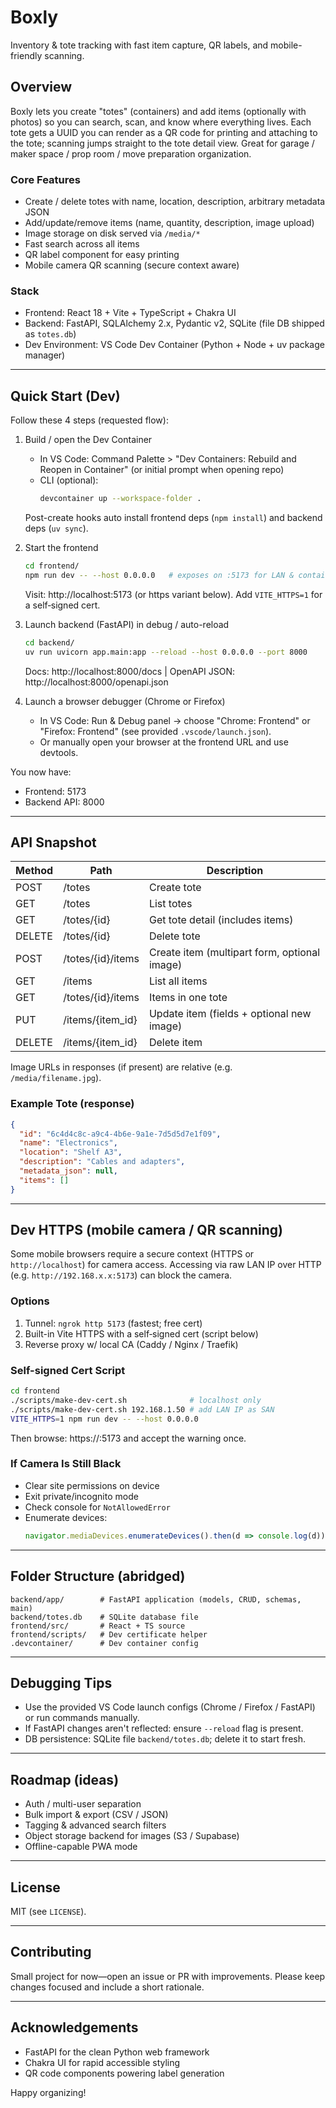 # Boxly

Inventory & tote tracking with fast item capture, QR labels, and mobile-friendly scanning.

## Overview
Boxly lets you create "totes" (containers) and add items (optionally with photos) so you can search, scan, and know where everything lives. Each tote gets a UUID you can render as a QR code for printing and attaching to the tote; scanning jumps straight to the tote detail view. Great for garage / maker space / prop room / move preparation organization.

### Core Features
- Create / delete totes with name, location, description, arbitrary metadata JSON
- Add/update/remove items (name, quantity, description, image upload)
- Image storage on disk served via `/media/*`
- Fast search across all items
- QR label component for easy printing
- Mobile camera QR scanning (secure context aware)

### Stack
- Frontend: React 18 + Vite + TypeScript + Chakra UI
- Backend: FastAPI, SQLAlchemy 2.x, Pydantic v2, SQLite (file DB shipped as `totes.db`)
- Dev Environment: VS Code Dev Container (Python + Node + uv package manager)

---
## Quick Start (Dev)
Follow these 4 steps (requested flow):

1. Build / open the Dev Container
	- In VS Code: Command Palette > "Dev Containers: Rebuild and Reopen in Container" (or initial prompt when opening repo)
	- CLI (optional):
	  ```bash
	  devcontainer up --workspace-folder .
	  ```
	Post-create hooks auto install frontend deps (`npm install`) and backend deps (`uv sync`).

2. Start the frontend
	```bash
	cd frontend/
	npm run dev -- --host 0.0.0.0   # exposes on :5173 for LAN & container
	```
	Visit: http://localhost:5173 (or https variant below). Add `VITE_HTTPS=1` for a self‑signed cert.

3. Launch backend (FastAPI) in debug / auto-reload
	```bash
	cd backend/
	uv run uvicorn app.main:app --reload --host 0.0.0.0 --port 8000
	```
	Docs: http://localhost:8000/docs  |  OpenAPI JSON: http://localhost:8000/openapi.json

4. Launch a browser debugger (Chrome or Firefox)
	- In VS Code: Run & Debug panel → choose "Chrome: Frontend" or "Firefox: Frontend" (see provided `.vscode/launch.json`).
	- Or manually open your browser at the frontend URL and use devtools.

You now have:
- Frontend: 5173
- Backend API: 8000

---
## API Snapshot
| Method | Path | Description |
|--------|------|-------------|
| POST | /totes | Create tote |
| GET | /totes | List totes |
| GET | /totes/{id} | Get tote detail (includes items) |
| DELETE | /totes/{id} | Delete tote |
| POST | /totes/{id}/items | Create item (multipart form, optional image) |
| GET | /items | List all items |
| GET | /totes/{id}/items | Items in one tote |
| PUT | /items/{item_id} | Update item (fields + optional new image) |
| DELETE | /items/{item_id} | Delete item |

Image URLs in responses (if present) are relative (e.g. `/media/filename.jpg`).

### Example Tote (response)
```json
{
  "id": "6c4d4c8c-a9c4-4b6e-9a1e-7d5d5d7e1f09",
  "name": "Electronics",
  "location": "Shelf A3",
  "description": "Cables and adapters",
  "metadata_json": null,
  "items": []
}
```

---
## Dev HTTPS (mobile camera / QR scanning)
Some mobile browsers require a secure context (HTTPS or `http://localhost`) for camera access. Accessing via raw LAN IP over HTTP (e.g. `http://192.168.x.x:5173`) can block the camera.

### Options
1. Tunnel: `ngrok http 5173` (fastest; free cert)
2. Built-in Vite HTTPS with a self‑signed cert (script below)
3. Reverse proxy w/ local CA (Caddy / Nginx / Traefik)

### Self-signed Cert Script
```bash
cd frontend
./scripts/make-dev-cert.sh              # localhost only
./scripts/make-dev-cert.sh 192.168.1.50 # add LAN IP as SAN
VITE_HTTPS=1 npm run dev -- --host 0.0.0.0
```
Then browse: https://<lan-ip>:5173 and accept the warning once.

### If Camera Is Still Black
- Clear site permissions on device
- Exit private/incognito mode
- Check console for `NotAllowedError`
- Enumerate devices:
  ```js
  navigator.mediaDevices.enumerateDevices().then(d => console.log(d))
  ```

---
## Folder Structure (abridged)
```
backend/app/        # FastAPI application (models, CRUD, schemas, main)
backend/totes.db    # SQLite database file
frontend/src/       # React + TS source
frontend/scripts/   # Dev certificate helper
.devcontainer/      # Dev container config
```

---
## Debugging Tips
- Use the provided VS Code launch configs (Chrome / Firefox / FastAPI) or run commands manually.
- If FastAPI changes aren't reflected: ensure `--reload` flag is present.
- DB persistence: SQLite file `backend/totes.db`; delete it to start fresh.

---
## Roadmap (ideas)
- Auth / multi-user separation
- Bulk import & export (CSV / JSON)
- Tagging & advanced search filters
- Object storage backend for images (S3 / Supabase)
- Offline-capable PWA mode

---
## License
MIT (see `LICENSE`).

---
## Contributing
Small project for now—open an issue or PR with improvements. Please keep changes focused and include a short rationale.

---
## Acknowledgements
- FastAPI for the clean Python web framework
- Chakra UI for rapid accessible styling
- QR code components powering label generation

Happy organizing!
